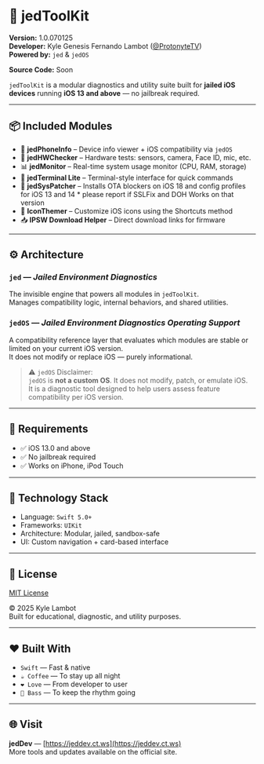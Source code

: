 # 🧰 jedToolKit

**Version:** 1.0.070125  
**Developer:** Kyle Genesis Fernando Lambot ([@ProtonyteTV](https://x.com/ProtonyteTV))  
**Powered by:** `jed` & `jedOS`

**Source Code:** Soon

`jedToolKit` is a modular diagnostics and utility suite built for **jailed iOS devices** running **iOS 13 and above** — no jailbreak required.

---

## 📦 Included Modules

- 📱 **jedPhoneInfo** – Device info viewer + iOS compatibility via `jedOS`
- 🔧 **jedHWChecker** – Hardware tests: sensors, camera, Face ID, mic, etc.
- 📊 **jedMonitor** – Real-time system usage monitor (CPU, RAM, storage)
- 🧪 **jedTerminal Lite** – Terminal-style interface for quick commands
- 🧩 **jedSysPatcher** – Installs OTA blockers on iOS 18 and config profiles for iOS 13 and 14 * please report if SSLFix and DOH Works on that version
- 🎨 **IconThemer** – Customize iOS icons using the Shortcuts method
- 📥 **IPSW Download Helper** – Direct download links for firmware

---

## ⚙️ Architecture

### `jed` — *Jailed Environment Diagnostics*  
The invisible engine that powers all modules in `jedToolKit`.  
Manages compatibility logic, internal behaviors, and shared utilities.

### `jedOS` — *Jailed Environment Diagnostics Operating Support*  
A compatibility reference layer that evaluates which modules are stable or limited on your current iOS version.  
It does not modify or replace iOS — purely informational.

> ⚠️ `jedOS` Disclaimer:  
> `jedOS` is **not a custom OS**. It does not modify, patch, or emulate iOS.  
> It is a diagnostic tool designed to help users assess feature compatibility per iOS version.

---

## 🚀 Requirements

- ✅ iOS 13.0 and above
- ✅ No jailbreak required
- ✅ Works on iPhone, iPod Touch

---

## 🧪 Technology Stack

- Language: `Swift 5.0+`
- Frameworks: `UIKit`
- Architecture: Modular, jailed, sandbox-safe
- UI: Custom navigation + card-based interface

---

## 📄 License

[MIT License](LICENSE)  

© 2025 Kyle Lambot  
Built for educational, diagnostic, and utility purposes.


---

## ❤️ Built With

- `Swift` — Fast & native
- `☕ Coffee` — To stay up all night
- `❤️ Love` — From developer to user
- `🎸 Bass` — To keep the rhythm going

---

## 🌐 Visit

**jedDev** — [https://jeddev.ct.ws](https://jeddev.ct.ws)  
More tools and updates available on the official site.


